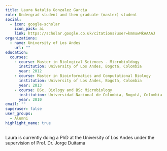 ```yaml
---
title: Laura Natalia Gonzalez Garcia
role: Undergrad student and then graduate (master) student
social:
  - icon: google-scholar
    icon_pack: ai
    link: https://scholar.google.co.uk/citations?user=kmmuwMkAAAAJ
organizations:
  - name: University of Los Andes
    url: ""
education:
  courses:
    - course: Master in Biological Sciences - Microbioldogy
      institution: University of Los Andes, Bogotá, Colombia
      year: 2012
    - course: Master in Bioinformatics and Computational Biology
      institution: University of Los Andes, Bogotá, Colombia
      year: 2013
    - course: BSc. Biology and BSc Microbiology
      institution: Universidad Nacional de Colombia, Bogotá, Colombia
      year: 2010
email: ""
superuser: false
user_groups:
  - Alumni
highlight_name: true
---
```

Laura is currently doing a PhD at the University of Los Andes under the supervision of Prof. Dr. Jorge Duitama